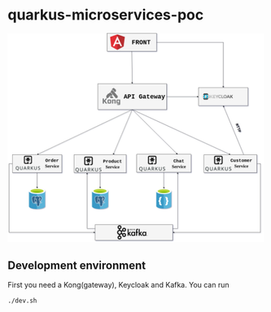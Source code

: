 # quarkus-microservices-poc
![architecture](docs/microservice-poc.png)

## Development environment

First you need a Kong(gateway), Keycloak and Kafka. 
You can run 
```bash 
./dev.sh
```   
